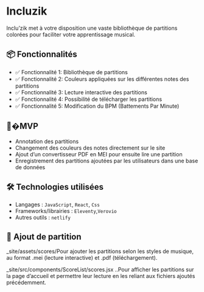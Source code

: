# Incluzik

Inclu’zik met à votre disposition une vaste bibliothèque de partitions colorées pour faciliter votre apprentissage musical.

## 📦 Fonctionnalités

- ✅ Fonctionnalité 1: Bibliothèque de partitions
- ✅ Fonctionnalité 2: Couleurs appliquées sur les différentes notes des partitions
- ✅ Fonctionnalité 3: Lecture interactive des partitions
- ✅ Fonctionnalité 4: Possibilité de télécharger les partitions
- ✅ Fonctionnalité 5: Modification du BPM (Battements Par Minute)

## 🥸�MVP
- Annotation des partitions
- Changement des couleurs des notes directement sur le site
- Ajout d’un convertisseur PDF en MEI pour ensuite lire une partition
- Enregistrement des partitions ajoutées par les utilisateurs dans une base de données

## 🛠️ Technologies utilisées

- Langages : `JavaScript`, `React`, `Css`
- Frameworks/librairies : `Eleventy`,`Verovio`
- Autres outils : `netlify`

## 📂 Ajout de partition

_site/assets/scores/Pour ajouter les partitions selon les styles de musique, au format .mei (lecture interactive) et .pdf (téléchargement).

_site/src/components/ScoreList/scores.jsx ..Pour afficher les partitions sur la page d’accueil et permettre leur lecture en les reliant aux fichiers ajoutés précédemment.
